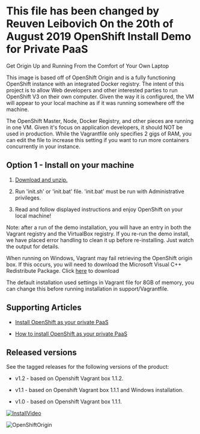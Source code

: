 This file has been changed by Reuven Leibovich On the 20th of August 2019
OpenShift Install Demo for Private PaaS
=======================================
Get Origin Up and Running From the Comfort of Your Own Laptop

This image is based off of OpenShift Origin and is a fully functioning OpenShift instance with an integrated Docker registry. The
intent of this project is to allow Web developers and other interested parties to run OpenShift V3 on their own computer. Given the
way it is configured, the VM will appear to your local machine as if it was running somewhere off the machine.
 
The OpenShift Master, Node, Docker Registry, and other pieces are running in one VM. Given it's focus on application developers, it
should NOT be used in production. While the Vagrantfile only specifies 2 gigs of RAM, you can edit the file to increase this setting
if you want to run more containers concurrently in your instance.


Option 1 - Install on your machine
----------------------------------
1. [Download and unzip.](https://github.com/eschabell/openshift-install-demo/archive/master.zip)

2. Run 'init.sh' or 'init.bat' file. 'init.bat' must be run with Administrative privileges.

3. Read and follow displayed instructions and enjoy OpenShift on your local machine!

Note: after a run of the demo installation, you will have an entry in both the Vagrant registry
and the VirtualBox registry. If you re-run the demo install, we have placed error handling to clean
it up before re-installing. Just watch the output for details.

When running on Windows, Vagrant may fail retrieving the OpenShift origin box. If this occurs, you will need to download the Microsoft Visual C++ Redistribute Package. Click [here](https://www.microsoft.com/en-us/download/confirmation.aspx?id=8328) to download

The default installation used settings in Vagrant file for 8GB of memory, you can change this before
running installation in support/Vagrantfile.


Supporting Articles
-------------------
- [Install OpenShift as your private PaaS](http://www.schabell.org/2016/02/install-openshift-private-paas-video.html)

- [How to install OpenShift as your private PaaS](http://www.schabell.org/2016/02/howto-install-openshift-private-paas.html)


Released versions
-----------------
See the tagged releases for the following versions of the product:

- v1.2 - based on Openshift Vagrant box 1.1.2.

- v1.1 - based on Openshift Vagrant box 1.1.1 and Windows installation.

- v1.0 - based on Openshift Vagrant box 1.1.1.

[![InstallVideo](https://github.com/eschabell/openshift-install-demo/blob/master/docs/demo-images/install-video.png?raw=true)](https://vimeo.com/ericschabell/openshift-install-demo)

![OpenShiftOrigin](https://github.com/eschabell/openshift-install-demo/blob/master/docs/demo-images/openshift-origin.png?raw=true)


